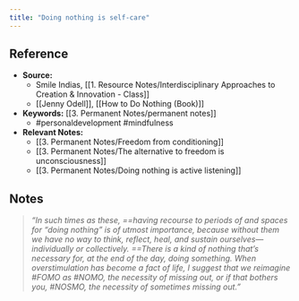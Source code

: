 ```yaml
---
title: "Doing nothing is self-care"
---
```

## Reference
- **Source:** 
	- Smile Indias, [[1. Resource Notes/Interdisciplinary Approaches to Creation & Innovation - Class]]
	- [[Jenny Odell]], [[How to Do Nothing (Book)]]
- **Keywords:** [[3. Permanent Notes/permanent notes]]
	- #personaldevelopment #mindfulness 
- **Relevant Notes:**
	- [[3. Permanent Notes/Freedom from conditioning]]
	- [[3. Permanent Notes/The alternative to freedom is unconsciousness]]
	- [[3. Permanent Notes/Doing nothing is active listening]]
## Notes
> _“In such times as these, ==having recourse to periods of and spaces for “doing nothing” is of utmost importance, because without them we have no way to think, reflect, heal, and sustain ourselves—individually or collectively. ==There is a kind of nothing that’s necessary for, at the end of the day, doing something. When overstimulation has become a fact of life, I suggest that we reimagine #FOMO as #NOMO, the necessity of missing out, or if that bothers you, #NOSMO, the necessity of sometimes missing out.”_